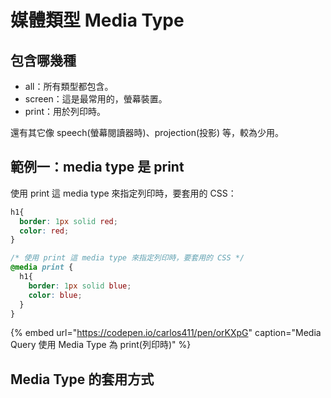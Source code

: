 # 媒體類型 Media Type

## 包含哪幾種

* all：所有類型都包含。
* screen：這是最常用的，螢幕裝置。
* print：用於列印時。

還有其它像 speech\(螢幕閱讀器時\)、projection\(投影\) 等，較為少用。

## 範例一：media type 是 print

使用 print 這 media type 來指定列印時，要套用的 CSS：

```css
h1{
  border: 1px solid red;
  color: red;
}

/* 使用 print 這 media type 來指定列印時，要套用的 CSS */
@media print {
  h1{
    border: 1px solid blue;
    color: blue;
  }
}
```

{% embed url="https://codepen.io/carlos411/pen/orKXpG" caption="Media Query 使用 Media Type 為 print\(列印時\)" %}

## Media Type 的套用方式



